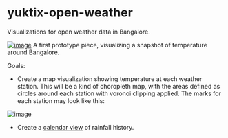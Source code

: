 # yuktix-open-weather
Visualizations for open weather data in Bangalore.

[![image](https://cloud.githubusercontent.com/assets/68416/16123545/02fa6d70-3409-11e6-96bf-f240029353d2.png)](http://bl.ocks.org/curran/de831e1e04057147f612456460047df4)
A first prototype piece, visualizing a snapshot of temperature around Bangalore.

Goals:

 * Create a map visualization showing temperature at each weather station. This will be a kind of choropleth map, with the areas defined as circles around each station with voronoi clipping applied. The marks for each station may look like this:

[![image](https://cloud.githubusercontent.com/assets/68416/16123617/52cd4458-3409-11e6-99d4-e56bba597afb.png)](http://bl.ocks.org/mbostock/ec10387f24c1fad2acac3bc11eb218a5)

 * Create a [calendar view](https://bl.ocks.org/mbostock/4063318) of rainfall history.
